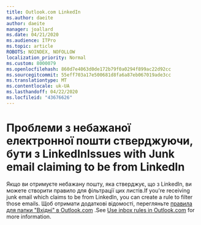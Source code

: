 ```yaml
---
title: Outlook.com LinkedIn
ms.author: daeite
author: daeite
manager: joallard
ms.date: 04/21/2020
ms.audience: ITPro
ms.topic: article
ROBOTS: NOINDEX, NOFOLLOW
localization_priority: Normal
ms.custom: 8000079
ms.openlocfilehash: 860d7e4063d0de172b79f0a0294f899ac22d92cc
ms.sourcegitcommit: 55eff703a17e500681d8fa6a87eb067019ade3cc
ms.translationtype: MT
ms.contentlocale: uk-UA
ms.lasthandoff: 04/22/2020
ms.locfileid: "43676626"
---
```

# <a name="issues-with-junk-email-claiming-to-be-from-linkedin"></a><span data-ttu-id="e9b20-102">Проблеми з небажаної електронної пошти стверджуючи, бути з LinkedIn</span><span class="sxs-lookup"><span data-stu-id="e9b20-102">Issues with Junk email claiming to be from LinkedIn</span></span>

<span data-ttu-id="e9b20-103">Якщо ви отримуєте небажану пошту, яка стверджує, що з LinkedIn, ви можете створити правило для фільтрації цих листів.</span><span class="sxs-lookup"><span data-stu-id="e9b20-103">If you're receiving junk email which claims to be from LinkedIn, you can create a rule to filter those emails.</span></span>
<span data-ttu-id="e9b20-104">Щоб отримати додаткові відомості, перегляньте [правила для папки "Вхідні" в Outlook.com](https://aka.ms/OutlookComInboxRules) .</span><span class="sxs-lookup"><span data-stu-id="e9b20-104">See [Use inbox rules in Outlook.com](https://aka.ms/OutlookComInboxRules) for more information.</span></span>


